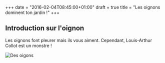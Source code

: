 +++
date = "2016-02-04T08:45:00+01:00"
draft = true
title = "Les oignons dominent ton jardin !"
+++
## Introduction sur l'oignon

   Les oignons font pleurer mais ils vous aiment.
   Cependant, Louis-Arthur Collot est un monstre !


   ![Des oigons](/oignon.jpg)

